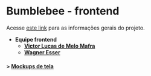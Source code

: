 ﻿# Bumblebee - frontend

Acesse [este link](https://github.com/academiadev-jlle/wiki-bumblebee) para as informações gerais do projeto.

* **Equipe frontend**
  * **[Victor Lucas de Melo Mafra](https://github.com/PurpleBooth)**
  * **[Wagner Esser](https://github.com/WagnerEsser)**

#### > [Mockups de tela](https://github.com/academiadev-jlle/frontend-bumblebee/tree/master/mockups)
